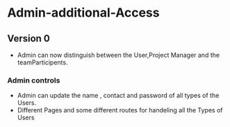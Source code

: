 # Admin-additional-Access
## Version 0

- Admin can now distinguish between the User,Project Manager and the teamParticipents.

### Admin controls

- Admin can update the name , contact and password of all types of the Users.
- Different Pages and some different routes for handeling all the Types of Users

